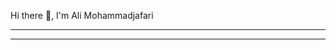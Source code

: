 Hi there 👋, I'm Ali Mohammadjafari

------------------------------------------------
------------------------------------------------


